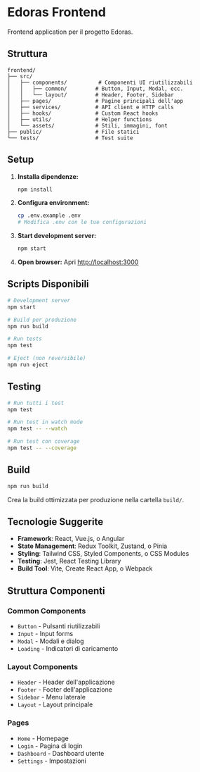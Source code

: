 # Edoras Frontend

Frontend application per il progetto Edoras.

## Struttura

```
frontend/
├── src/
│   ├── components/          # Componenti UI riutilizzabili
│   │   ├── common/         # Button, Input, Modal, ecc.
│   │   └── layout/         # Header, Footer, Sidebar
│   ├── pages/              # Pagine principali dell'app
│   ├── services/           # API client e HTTP calls
│   ├── hooks/              # Custom React hooks
│   ├── utils/              # Helper functions
│   └── assets/             # Stili, immagini, font
├── public/                 # File statici
└── tests/                  # Test suite
```

## Setup

1. **Installa dipendenze:**
   ```bash
   npm install
   ```

2. **Configura environment:**
   ```bash
   cp .env.example .env
   # Modifica .env con le tue configurazioni
   ```

3. **Start development server:**
   ```bash
   npm start
   ```

4. **Open browser:**
   Apri [http://localhost:3000](http://localhost:3000)

## Scripts Disponibili

```bash
# Development server
npm start

# Build per produzione
npm run build

# Run tests
npm test

# Eject (non reversibile)
npm run eject
```

## Testing

```bash
# Run tutti i test
npm test

# Run test in watch mode
npm test -- --watch

# Run test con coverage
npm test -- --coverage
```

## Build

```bash
npm run build
```

Crea la build ottimizzata per produzione nella cartella `build/`.

## Tecnologie Suggerite

- **Framework**: React, Vue.js, o Angular
- **State Management**: Redux Toolkit, Zustand, o Pinia
- **Styling**: Tailwind CSS, Styled Components, o CSS Modules
- **Testing**: Jest, React Testing Library
- **Build Tool**: Vite, Create React App, o Webpack

## Struttura Componenti

### Common Components
- `Button` - Pulsanti riutilizzabili
- `Input` - Input forms
- `Modal` - Modali e dialog
- `Loading` - Indicatori di caricamento

### Layout Components  
- `Header` - Header dell'applicazione
- `Footer` - Footer dell'applicazione
- `Sidebar` - Menu laterale
- `Layout` - Layout principale

### Pages
- `Home` - Homepage
- `Login` - Pagina di login
- `Dashboard` - Dashboard utente
- `Settings` - Impostazioni
